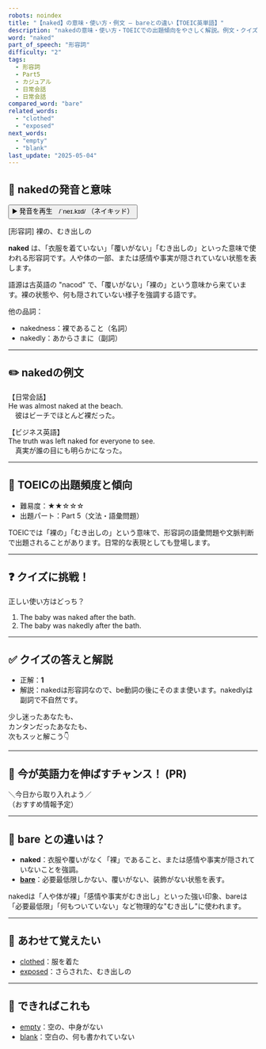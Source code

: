 ```yaml
---
robots: noindex
title: "【naked】の意味・使い方・例文 ― bareとの違い【TOEIC英単語】"
description: "nakedの意味・使い方・TOEICでの出題傾向をやさしく解説。例文・クイズ付きでbareとの違いもわかりやすく学べます。"
word: "naked"
part_of_speech: "形容詞"
difficulty: "2"
tags:
  - 形容詞
  - Part5
  - カジュアル
  - 日常会話
  - 日常会話
compared_word: "bare"
related_words:
  - "clothed"
  - "exposed"
next_words:
  - "empty"
  - "blank"
last_update: "2025-05-04"
---
```


## 🔰 nakedの発音と意味

<button class="play-audio" onclick="playTTS('naked')">
  <span class="play-audio-main">
    ▶️ 発音を再生　/ˈneɪ.kɪd/
  </span>
  <span class="play-audio-sub">
    （ネイキッド）
  </span>
</button>

[形容詞] 裸の、むき出しの

**naked** は、「衣服を着ていない」「覆いがない」「むき出しの」といった意味で使われる形容詞です。人や体の一部、または感情や事実が隠されていない状態を表します。

語源は古英語の "nacod" で、「覆いがない」「裸の」という意味から来ています。裸の状態や、何も隠されていない様子を強調する語です。

他の品詞：  
- nakedness：裸であること（名詞）
- nakedly：あからさまに（副詞）

---

## ✏️ nakedの例文

【日常会話】  
He was almost naked at the beach.  
　彼はビーチでほとんど裸だった。

【ビジネス英語】  
The truth was left naked for everyone to see.  
　真実が誰の目にも明らかになった。

---

## 🎯 TOEICの出題頻度と傾向

- 難易度：★★☆☆☆
- 出題パート：Part 5（文法・語彙問題）

TOEICでは「裸の」「むき出しの」という意味で、形容詞の語彙問題や文脈判断で出題されることがあります。日常的な表現としても登場します。

---

## ❓ クイズに挑戦！

正しい使い方はどっち？

1. The baby was naked after the bath.  
2. The baby was nakedly after the bath.

---

## ✅ クイズの答えと解説

- 正解：**1**
- 解説：nakedは形容詞なので、be動詞の後にそのまま使います。nakedlyは副詞で不自然です。

少し迷ったあなたも、  
カンタンだったあなたも、  
次もスッと解こう👇️

---

## 🚀 今が英語力を伸ばすチャンス！ (PR)

<div class="info-center">
＼今日から取り入れよう／<br>  
（おすすめ情報予定）
</div>

---

## 🤔  bare との違いは？

- **naked**：衣服や覆いがなく「裸」であること、または感情や事実が隠されていないことを強調。
- **[bare](/word/bare/)**：必要最低限しかない、覆いがない、装飾がない状態を表す。

nakedは「人や体が裸」「感情や事実がむき出し」といった強い印象、bareは「必要最低限」「何もついていない」など物理的な"むき出し"に使われます。

---

## 🧩 あわせて覚えたい

- [clothed](/word/clothed/)：服を着た
- [exposed](/word/exposed/)：さらされた、むき出しの

---

## 📖 できればこれも

- [empty](/word/empty/)：空の、中身がない
- [blank](/word/blank/)：空白の、何も書かれていない

<!-- cvid: aid27_bid21 -->
